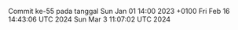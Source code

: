 Commit ke-55 pada tanggal Sun Jan 01 14:00 2023 +0100
Fri Feb 16 14:43:06 UTC 2024
Sun Mar  3 11:07:02 UTC 2024
